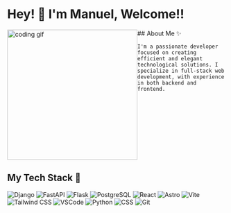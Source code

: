 <!DOCTYPE html>
<style>
  .flex {
    display: flex;
  }
</style>
# Hey! 👋 I'm Manuel, Welcome!!

<div class="flex">
  <img src="https://media.giphy.com/media/qgQUggAC3Pfv687qPC/giphy.gif" width="300" alt="coding gif">
  <div>
    ## About Me ✨

    I'm a passionate developer focused on creating efficient and elegant technological solutions. I specialize in full-stack web development, with experience in both backend and frontend.
  </div>
</div>



## My Tech Stack 🚀
![Django](https://img.shields.io/badge/-Django-092E20?style=flat-square&logo=django&logoColor=white)
![FastAPI](https://img.shields.io/badge/-FastAPI-009688?style=flat-square&logo=fastapi&logoColor=white)
![Flask](https://img.shields.io/badge/-Flask-000000?style=flat-square&logo=flask&logoColor=white)
![PostgreSQL](https://img.shields.io/badge/-PostgreSQL-336791?style=flat-square&logo=postgresql&logoColor=white)
![React](https://img.shields.io/badge/-React-61DAFB?style=flat-square&logo=react&logoColor=black)
![Astro](https://img.shields.io/badge/-Astro-FF5D01?style=flat-square&logo=astro&logoColor=white)
![Vite](https://img.shields.io/badge/-Vite-646CFF?style=flat-square&logo=vite&logoColor=white)
![Tailwind CSS](https://img.shields.io/badge/-Tailwind_CSS-38B2AC?style=flat-square&logo=tailwind-css&logoColor=white)
![VSCode](https://img.shields.io/badge/-VSCode-007ACC?style=flat-square&logo=visual-studio-code&logoColor=white)
![Python](https://img.shields.io/badge/-Python-3776AB?style=flat-square&logo=python&logoColor=white)
![CSS](https://img.shields.io/badge/-CSS-1572B6?style=flat-square&logo=css3&logoColor=white)
![Git](https://img.shields.io/badge/-Git-F05032?style=flat-square&logo=git&logoColor=white)
